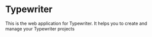# Typewriter

This is the web application for Typewriter. It helps you to create and manage your Typewriter projects
